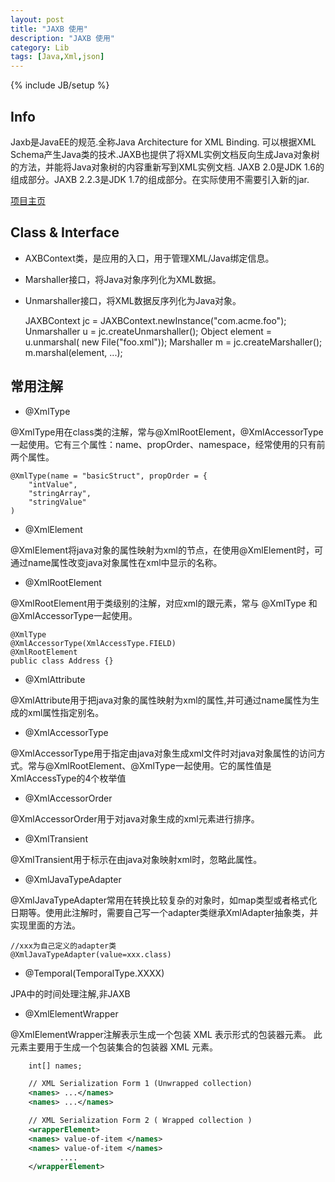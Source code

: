 ```yaml
---
layout: post
title: "JAXB 使用"
description: "JAXB 使用"
category: Lib
tags: [Java,Xml,json]
---
```

{% include JB/setup %}


## Info

Jaxb是JavaEE的规范.全称Java Architecture for XML Binding.
可以根据XML Schema产生Java类的技术.JAXB也提供了将XML实例文档反向生成Java对象树的方法，并能将Java对象树的内容重新写到XML实例文档.
JAXB 2.0是JDK 1.6的组成部分。JAXB 2.2.3是JDK 1.7的组成部分。在实际使用不需要引入新的jar.

[项目主页](https://jaxb.java.net/)


## Class & Interface

* AXBContext类，是应用的入口，用于管理XML/Java绑定信息。

* Marshaller接口，将Java对象序列化为XML数据。

* Unmarshaller接口，将XML数据反序列化为Java对象。

	JAXBContext jc = JAXBContext.newInstance("com.acme.foo");
	Unmarshaller u = jc.createUnmarshaller();
	Object element = u.unmarshal( new File("foo.xml"));
	Marshaller m = jc.createMarshaller();
	m.marshal(element, ...);

## 常用注解

* @XmlType

@XmlType用在class类的注解，常与@XmlRootElement，@XmlAccessorType一起使用。它有三个属性：name、propOrder、namespace，经常使用的只有前两个属性。

	@XmlType(name = "basicStruct", propOrder = {
		"intValue",
		"stringArray",
		"stringValue"
	)

* @XmlElement

@XmlElement将java对象的属性映射为xml的节点，在使用@XmlElement时，可通过name属性改变java对象属性在xml中显示的名称。

* @XmlRootElement

@XmlRootElement用于类级别的注解，对应xml的跟元素，常与 @XmlType 和 @XmlAccessorType一起使用。

	@XmlType
	@XmlAccessorType(XmlAccessType.FIELD)
	@XmlRootElement
	public class Address {}

* @XmlAttribute

@XmlAttribute用于把java对象的属性映射为xml的属性,并可通过name属性为生成的xml属性指定别名。

* @XmlAccessorType

@XmlAccessorType用于指定由java对象生成xml文件时对java对象属性的访问方式。常与@XmlRootElement、@XmlType一起使用。它的属性值是XmlAccessType的4个枚举值

* @XmlAccessorOrder

@XmlAccessorOrder用于对java对象生成的xml元素进行排序。

* @XmlTransient

@XmlTransient用于标示在由java对象映射xml时，忽略此属性。

* @XmlJavaTypeAdapter

@XmlJavaTypeAdapter常用在转换比较复杂的对象时，如map类型或者格式化日期等。使用此注解时，需要自己写一个adapter类继承XmlAdapter抽象类，并实现里面的方法。

	//xxx为自己定义的adapter类
	@XmlJavaTypeAdapter(value=xxx.class)

* @Temporal(TemporalType.XXXX)

JPA中的时间处理注解,非JAXB

* @XmlElementWrapper

@XmlElementWrapper注解表示生成一个包装 XML 表示形式的包装器元素。 此元素主要用于生成一个包装集合的包装器 XML 元素。

```xml
	int[] names;

	// XML Serialization Form 1 (Unwrapped collection)
	<names> ...</names>
	<names> ...</names>

	// XML Serialization Form 2 ( Wrapped collection )
	<wrapperElement>
	<names> value-of-item </names>
	<names> value-of-item </names>
		   ....
	</wrapperElement>
```


